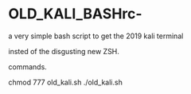 # OLD_KALI_BASHrc-
a very simple bash script to get the 2019 kali terminal 

insted of the disgusting new ZSH.

commands.

chmod 777 old_kali.sh
./old_kali.sh
